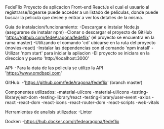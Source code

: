 FedeFlix
Proyecto de aplicacion Front-end ReactJs el cual el usuario al registrarse/logearse puede acceder a un listado de peliculas,
donde puede buscar la pelicula que desee y entrar a ver los detalles de la misma.

Guia de instalacion/funcionamiento:
    -Descargar e instalar Node.js (asegurarse de instalar npm)
    -Clonar o descargar el proyecto de GitHub 'https://github.com/fedeAragona/fedeflix' (el proyecto se encuentra en la rama master)
    -Utilizando el comando 'cd' ubicarse en la ruta del proyecto (movies-react)
    -Instalar las dependencias con el comando 'npm install'
    -Utilizar 'npm start' para iniciar la apliacion
    -El proyecto se iniciara en la direccion y puerto 'http://localhost:3000'

API:
    -Para la data de las pelicula se utilizo la API 'https://www.omdbapi.com'

GitHub:
    -'https://github.com/fedeAragona/fedeflix' (branch master)

Componentes utilizados:
    -material-ui/core
    -material-ui/icons
    -testing-library/jest-dom
    -testing-library/react
    -testing-library/user-event
    -axios
    -react
    -react-dom
    -react-icons
    -react-router-dom
    -react-scripts
    -web-vitals

Herramientas de analisis utilizadas:
    -Linter

Docker:
    -https://hub.docker.com/r/fedearagona/fedeflix